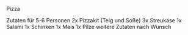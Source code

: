 Pizza

Zutaten für 5-6 Personen
2x Pizzakit (Teig und Soße)
3x Streukäse
1x Salami
1x Schinken
1x Mais
1x Pilze
weitere Zutaten nach Wunsch
